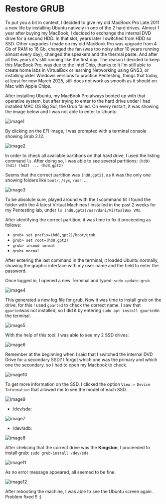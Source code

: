 # Restore GRUB

To put you a bit in context, I decided to give my old MacBook Pro Late 2011 a new life by installing Ubuntu natively in one of the 2 hard drives. Almost 1 year after buying my MacBook, I decided to exchange the internal DVD drive for a second HDD. In that slot, years later I switched from HDD so SSD.
Other upgrades I made on my old MacBook Pro was upgrade from 4 Gb of RAM to 16 Gb, changed the fan (was too noisy after 10 years running almost every day), changed the speakers and the thermal paste. And after all this years it's still running like the first day. The reason I decided to keep this MacBook Pro, was due to the Intel Chip, thanks to it I'm still able to create home labs in VirtualBox or learning Networking using GNS3, or installing older Windows versions to practice Pentesting, things that today, at least for now March 2025, still does not work as smooth as it should on Mac with Apple Chips.

After installing Ubuntu, my MacBook Pro always booted up with that operative system, but after trying to enter to the hard drive under I had installed MAC OS Big Sur, the Grub failed.
On every restart, it was showing the image below and I was not able to enter to Ubuntu.

![image1](imgs/image1.png)

By clicking on the EFI image, I was prompted with a terminal console showing Grub 2.12.

![image2](imgs/image2.png)

In order to check all available partitions on that hard drive, I used the listing command ```ls```.
After doing so, I was able to see several partitions: ```(hd0) (hd1) (hd2) ... (hd8,gpt2)```

Seems that the correct partition was ```(hd8,gpt2)```, as it was the only one showing folders like ```boot/```, ```/sys```, ```/usr```, ...

![image3](imgs/image3.png)

To be absolute sure, played around with the ```ls```command till I found the folder with the 4 latest Virtual Machines I installed in the past 2 weeks for my Pentesting lab, under ```ls (hd8,gpt2)/usr/dani/VirtualBox VMs```.

After identifying the correct partition, it was time to fix it proceeding as follows:

- ```grub> set prefix=(hd8,gpt2)/boot/grub```
- ```grub> set root=(hd8,gpt2)```
- ```grub> insmod normal```
- ```grub> normal```

After entering the last command in the terminal, it loaded Ubuntu normally, showing the graphic interface with my user name and the field to enter the password.

Once logged in, I opened a new Terminal and typed: ```sudo update-grub```

![image4](imgs/image4.png)

This generated a new log file for grub.
Now it was time to install grub on the drive, for this I used ```gparted``` to check the correct name. I saw that ```gparted```was not installed, so I did it by entering ```sudo apt install gparted```in the terminal.

![image5](imgs/image5.png)

With the help of this tool, I was able to see my 2 SSD drives: 

![image6](imgs/image6.png)

Remember at the beginning when I said that I switched the internal DVD Drive for a secondary SSD?
I forgot which one was the primary and which one the secondary, so I had to open my Macbook to check.

![image10](imgs/image10.png)

To get more information on the SSD, I clicked the option ```View > Device Information``` that allowed me to see the model of each SSD.

![image9](imgs/image9.png)

- /dev/sda:

![image7](imgs/image7.png)

- /dev/sdb:

![image8](imgs/image8.png)

After chekcing that the correct drive was the <b>Kingston</b>, I proceeded to install grub: ```sudo grub-install /dev/sda```

![image11](imgs/image11.png)

As no error message appeared, all seemed to be fine.

![image12](imgs/image12.png)

After rebooting the machine, I was able to see the Ubuntu screen again.
Problem fixed !! :)
